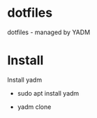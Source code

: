 # dotfiles
dotfiles - managed by YADM

# Install
Install yadm
* sudo apt install yadm

* yadm clone
